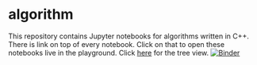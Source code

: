 # algorithm
This repository contains Jupyter notebooks for algorithms written in C++. There is link on top of every notebook. Click on that to open these notebooks live in the playground.  Click [here](https://notebooks.gesis.org/user/abhiyantaabhishek1@yahoo.in/tree) for the tree view.
[![Binder](https://mybinder.org/badge_logo.svg)](https://mybinder.org/v2/gh/abhiyantaabhishek/algorithm/master)
